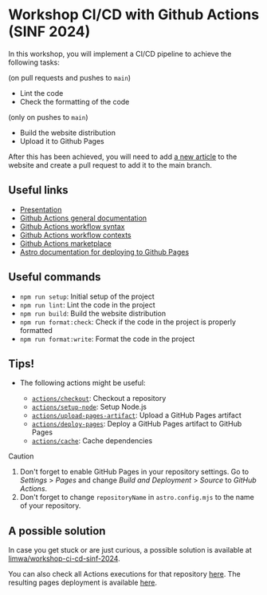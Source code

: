 # Workshop CI/CD with Github Actions (SINF 2024)

In this workshop, you will implement a CI/CD pipeline to achieve the following tasks:

(on pull requests and pushes to `main`)

- Lint the code
- Check the formatting of the code

(only on pushes to `main`)
- Build the website distribution
- Upload it to Github Pages

After this has been achieved, you will need to add [a new article](https://raw.githubusercontent.com/NIAEFEUP/slides/refs/heads/master/gh-actions-workshop-sinf2024/practice/02-continuous-newspaper-enhances-efficiency-with-ci-cd.md) to the website and create a pull request to add it to the main branch.

## Useful links

- [Presentation](https://slides.niaefeup.pt/gh-actions-workshop-sinf2024/)
- [Github Actions general documentation](https://docs.github.com/en/actions)
- [Github Actions workflow syntax](https://docs.github.com/en/actions/writing-workflows/workflow-syntax-for-github-actions)
- [Github Actions workflow contexts](https://docs.github.com/en/actions/writing-workflows/choosing-what-your-workflow-does/accessing-contextual-information-about-workflow-runs)
- [Github Actions marketplace](https://github.com/marketplace?type=actions)
- [Astro documentation for deploying to Github Pages](https://docs.astro.build/en/guides/deploy/github/)

## Useful commands

- `npm run setup`: Initial setup of the project
- `npm run lint`: Lint the code in the project
- `npm run build`: Build the website distribution
- `npm run format:check`: Check if the code in the project is properly formatted
- `npm run format:write`: Format the code in the project

## Tips!

- The following actions might be useful:

  - [`actions/checkout`](https://github.com/actions/checkout): Checkout a repository
  - [`actions/setup-node`](https://github.com/actions/setup-node): Setup Node.js
  - [`actions/upload-pages-artifact`](https://github.com/actions/upload-pages-artifact): Upload a GitHub Pages artifact
  - [`actions/deploy-pages`](https://github.com/actions/deploy-pages): Deploy a GitHub Pages artifact to GitHub Pages
  - [`actions/cache`](https://github.com/actions/cache): Cache dependencies

> [!CAUTION]
>
> 1. Don't forget to enable GitHub Pages in your repository settings. Go to *Settings* > *Pages* and change *Build and Deployment* > *Source* to *GitHub Actions*.
> 2. Don't forget to change `repositoryName` in `astro.config.mjs` to the name of your repository.

## A possible solution

In case you get stuck or are just curious, a possible solution is available at [limwa/workshop-ci-cd-sinf-2024](https://github.com/limwa/workshop-ci-cd-sinf-2024).

You can also check all Actions executions for that repository [here](https://github.com/limwa/workshop-ci-cd-sinf-2024/actions).
The resulting pages deployment is available [here](https://limwa.github.io/workshop-ci-cd-sinf-2024/).
